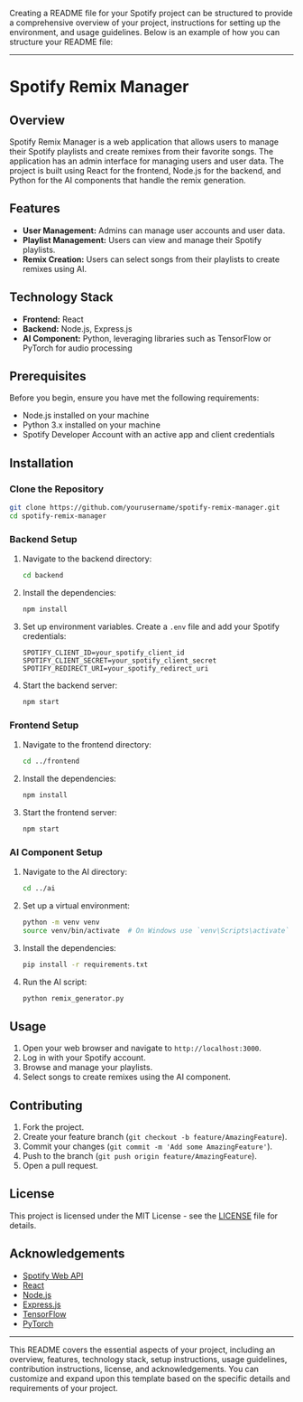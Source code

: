Creating a README file for your Spotify project can be structured to provide a comprehensive overview of your project, instructions for setting up the environment, and usage guidelines. Below is an example of how you can structure your README file:

---

# Spotify Remix Manager

## Overview
Spotify Remix Manager is a web application that allows users to manage their Spotify playlists and create remixes from their favorite songs. The application has an admin interface for managing users and user data. The project is built using React for the frontend, Node.js for the backend, and Python for the AI components that handle the remix generation.

## Features
- **User Management:** Admins can manage user accounts and user data.
- **Playlist Management:** Users can view and manage their Spotify playlists.
- **Remix Creation:** Users can select songs from their playlists to create remixes using AI.

## Technology Stack
- **Frontend:** React
- **Backend:** Node.js, Express.js
- **AI Component:** Python, leveraging libraries such as TensorFlow or PyTorch for audio processing

## Prerequisites
Before you begin, ensure you have met the following requirements:
- Node.js installed on your machine
- Python 3.x installed on your machine
- Spotify Developer Account with an active app and client credentials

## Installation

### Clone the Repository
```bash
git clone https://github.com/yourusername/spotify-remix-manager.git
cd spotify-remix-manager
```

### Backend Setup
1. Navigate to the backend directory:
    ```bash
    cd backend
    ```
2. Install the dependencies:
    ```bash
    npm install
    ```
3. Set up environment variables. Create a `.env` file and add your Spotify credentials:
    ```plaintext
    SPOTIFY_CLIENT_ID=your_spotify_client_id
    SPOTIFY_CLIENT_SECRET=your_spotify_client_secret
    SPOTIFY_REDIRECT_URI=your_spotify_redirect_uri
    ```
4. Start the backend server:
    ```bash
    npm start
    ```

### Frontend Setup
1. Navigate to the frontend directory:
    ```bash
    cd ../frontend
    ```
2. Install the dependencies:
    ```bash
    npm install
    ```
3. Start the frontend server:
    ```bash
    npm start
    ```

### AI Component Setup
1. Navigate to the AI directory:
    ```bash
    cd ../ai
    ```
2. Set up a virtual environment:
    ```bash
    python -m venv venv
    source venv/bin/activate  # On Windows use `venv\Scripts\activate`
    ```
3. Install the dependencies:
    ```bash
    pip install -r requirements.txt
    ```
4. Run the AI script:
    ```bash
    python remix_generator.py
    ```

## Usage
1. Open your web browser and navigate to `http://localhost:3000`.
2. Log in with your Spotify account.
3. Browse and manage your playlists.
4. Select songs to create remixes using the AI component.

## Contributing
1. Fork the project.
2. Create your feature branch (`git checkout -b feature/AmazingFeature`).
3. Commit your changes (`git commit -m 'Add some AmazingFeature'`).
4. Push to the branch (`git push origin feature/AmazingFeature`).
5. Open a pull request.

## License
This project is licensed under the MIT License - see the [LICENSE](LICENSE) file for details.

## Acknowledgements
- [Spotify Web API](https://developer.spotify.com/documentation/web-api/)
- [React](https://reactjs.org/)
- [Node.js](https://nodejs.org/)
- [Express.js](https://expressjs.com/)
- [TensorFlow](https://www.tensorflow.org/)
- [PyTorch](https://pytorch.org/)

---

This README covers the essential aspects of your project, including an overview, features, technology stack, setup instructions, usage guidelines, contribution instructions, license, and acknowledgements. You can customize and expand upon this template based on the specific details and requirements of your project.
